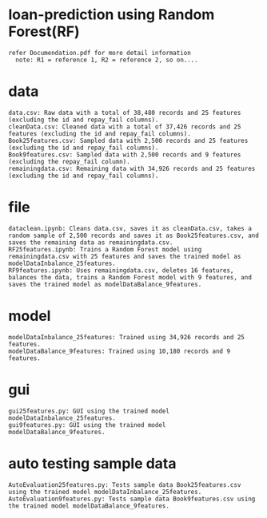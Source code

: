 # loan-prediction using Random Forest(RF)
    refer Documendation.pdf for more detail information
      note: R1 = reference 1, R2 = reference 2, so on....

# data
    data.csv: Raw data with a total of 38,480 records and 25 features (excluding the id and repay_fail columns).
    cleanData.csv: Cleaned data with a total of 37,426 records and 25 features (excluding the id and repay_fail columns).
    Book25features.csv: Sampled data with 2,500 records and 25 features (excluding the id and repay_fail columns).
    Book9features.csv: Sampled data with 2,500 records and 9 features (excluding the repay_fail column).
    remainingdata.csv: Remaining data with 34,926 records and 25 features (excluding the id and repay_fail columns).

# file
    dataclean.ipynb: Cleans data.csv, saves it as cleanData.csv, takes a random sample of 2,500 records and saves it as Book25features.csv, and saves the remaining data as remainingdata.csv.
    RF25features.ipynb: Trains a Random Forest model using remainingdata.csv with 25 features and saves the trained model as modelDataInbalance_25features.
    RF9features.ipynb: Uses remainingdata.csv, deletes 16 features, balances the data, trains a Random Forest model with 9 features, and saves the trained model as modelDataBalance_9features.

# model
    modelDataInbalance_25features: Trained using 34,926 records and 25 features.
    modelDataBalance_9features: Trained using 10,180 records and 9 features.

# gui 
    gui25features.py: GUI using the trained model modelDataInbalance_25features.
    gui9features.py: GUI using the trained model modelDataBalance_9features.

# auto testing sample data
    AutoEvaluation25features.py: Tests sample data Book25features.csv using the trained model modelDataInbalance_25features.
    AutoEvaluation9features.py: Tests sample data Book9features.csv using the trained model modelDataBalance_9features.




  

